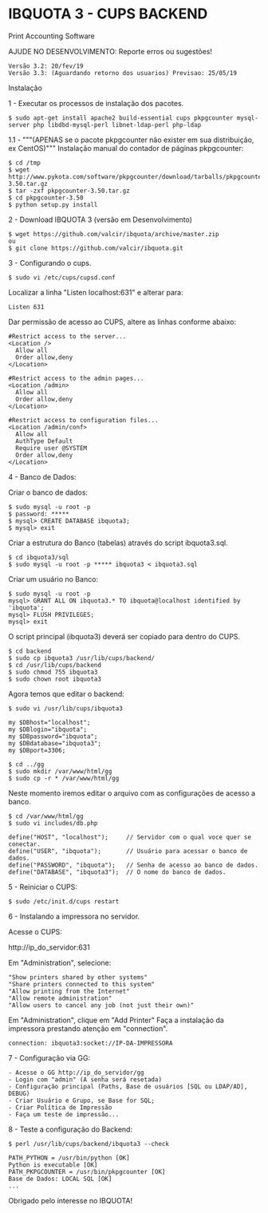 # IBQUOTA 3 - CUPS BACKEND

 Print Accounting Software

AJUDE NO DESENVOLVIMENTO: Reporte erros ou sugestões!

    Versão 3.2: 20/fev/19
    Versão 3.3: (Aguardando retorno dos usuarios) Previsao: 25/05/19 

Instalação

1 - Executar os processos de instalação dos pacotes.

    $ sudo apt-get install apache2 build-essential cups pkpgcounter mysql-server php libdbd-mysql-perl libnet-ldap-perl php-ldap

1.1 - """(APENAS se o pacote pkpgcounter não exister em sua distribuição, ex CentOS)""" Instalação manual do contador de páginas pkpgcounter:

    $ cd /tmp
    $ wget http://www.pykota.com/software/pkpgcounter/download/tarballs/pkpgcounter-3.50.tar.gz
    $ tar -zxf pkpgcounter-3.50.tar.gz
    $ cd pkpgcounter-3.50
    $ python setup.py install


2 - Download IBQUOTA 3 (versão em Desenvolvimento)

    $ wget https://github.com/valcir/ibquota/archive/master.zip
    ou
    $ git clone https://github.com/valcir/ibquota.git

3 - Configurando o cups.

    $ sudo vi /etc/cups/cupsd.conf

Localizar a linha "Listen localhost:631" e alterar para:

    Listen 631

Dar permissão de acesso ao CUPS, altere as linhas conforme abaixo:

    #Restrict access to the server...
    <Location />
      Allow all
      Order allow,deny
    </Location>

    #Restrict access to the admin pages...
    <Location /admin>
      Allow all
      Order allow,deny
    </Location>

    #Restrict access to configuration files...
    <Location /admin/conf>
      Allow all
      AuthType Default
      Require user @SYSTEM
      Order allow,deny
    </Location>

4 - Banco de Dados:
 
Criar o banco de dados:

    $ sudo mysql -u root -p
    $ password: *****
    $ mysql> CREATE DATABASE ibquota3;
    $ mysql> exit

Criar a estrutura do Banco (tabelas) através do script ibquota3.sql.
    
    $ cd ibquota3/sql
    $ sudo mysql -u root -p ***** ibquota3 < ibquota3.sql

Criar um usuário no Banco:

    $ sudo mysql -u root -p
    mysql> GRANT ALL ON ibquota3.* TO ibquota@localhost identified by 'ibquota';
    mysql> FLUSH PRIVILEGES;
    mysql> exit
 
O script principal (ibquota3) deverá ser copiado para dentro do CUPS.

    $ cd backend
    $ sudo cp ibquota3 /usr/lib/cups/backend/
    $ cd /usr/lib/cups/backend
    $ sudo chmod 755 ibquota3
    $ sudo chown root ibquota3

Agora temos que editar o backend:

    $ sudo vi /usr/lib/cups/ibquota3

    my $DBhost="localhost";
    my $DBlogin="ibquota";
    my $DBpassword="ibquota";
    my $DBdatabase="ibquota3";
    my $DBport=3306;
 
    $ cd ../gg
    $ sudo mkdir /var/www/html/gg
    $ sudo cp -r * /var/www/html/gg

Neste momento iremos editar o arquivo com as configurações de acesso a banco.

    $ cd /var/www/html/gg
    $ sudo vi includes/db.php

    define("HOST", "localhost");     // Servidor com o qual voce quer se conectar.
    define("USER", "ibquota");       // Usuário para acessar o banco de dados. 
    define("PASSWORD", "ibquota");   // Senha de acesso ao banco de dados. 
    define("DATABASE", "ibquota3");  // O nome do banco de dados.

5 - Reiniciar o CUPS:

    $ sudo /etc/init.d/cups restart

6 - Instalando a impressora no servidor.

Acesse o CUPS:

http://ip_do_servidor:631

Em "Administration", selecione:

    "Show printers shared by other systems"
    "Share printers connected to this system"
    "Allow printing from the Internet"
    "Allow remote administration"
    "Allow users to cancel any job (not just their own)" 

Em "Administration", clique em "Add Printer" Faça a instalação da impressora prestando atenção em "connection".

    connection: ibquota3:socket://IP-DA-IMPRESSORA

7 - Configuração via GG:

    - Acesse o GG http://ip_do_servidor/gg 
    - Login com "admin" (A senha será resetada)
    - Configuração principal (Paths, Base de usuários [SQL ou LDAP/AD], DEBUG)
    - Criar Usuário e Grupo, se Base for SQL;
    - Criar Política de Impressão
    - Faça um teste de impressão... 
    
8 - Teste a configuração do Backend:

    $ perl /usr/lib/cups/backend/ibquota3 --check
    
    PATH_PYTHON = /usr/bin/python [OK]
    Python is executable [OK]
    PATH_PKPGCOUNTER = /usr/bin/pkpgcounter [OK]
    Base de Dados: LOCAL SQL [OK]
    ...

Obrigado pelo interesse no IBQUOTA!

